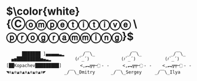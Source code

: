 $\color{white}{Ⓒⓞⓜⓟⓔⓣⓘⓣⓘⓥⓔ \ ⓟⓡⓞⓖⓡⓐⓜⓜⓘⓝⓖ}$
=  
          ███████ ]▄▄▄▄▄▃▂      _/﹋\_            _/﹋\_           _/﹋\_
      ▄▅█████████▅▄▃▂         (҂`_´)            (҂`_´)           (҂`_´)
    [██Kopachev█████████]       <,︻╦╤─ ҉ - -     <,︻╦╤─ ҉ - -    <,︻╦╤─ ҉ - -
    ◥⊙▲⊙▲⊙▲⊙▲⊙▲⊙▲⊙◤       _/﹋\_Dmitry      _/﹋\_Sergey     _/﹋\_Ilya
    
